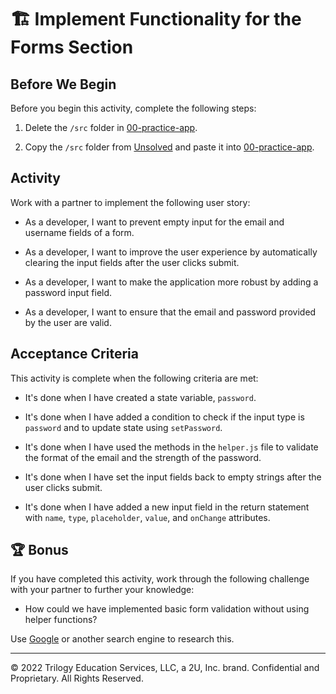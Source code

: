 # 🏗️ Implement Functionality for the Forms Section

## Before We Begin

Before you begin this activity, complete the following steps:

1. Delete the `/src` folder in [00-practice-app](../00-practice-app/).

2. Copy the `/src` folder from [Unsolved](./Unsolved/) and paste it into [00-practice-app](../00-practice-app/).

## Activity

Work with a partner to implement the following user story:

* As a developer, I want to prevent empty input for the email and username fields of a form.
  
* As a developer, I want to improve the user experience by automatically clearing the input fields after the user clicks submit.

* As a developer, I want to make the application more robust by adding a password input field.

* As a developer, I want to ensure that the email and password provided by the user are valid.

## Acceptance Criteria

This activity is complete when the following criteria are met:

* It's done when I have created a state variable, `password`.

* It's done when I have added a condition to check if the input type is `password` and to update state using `setPassword`.

* It's done when I have used the methods in the `helper.js` file to validate the format of the email and the strength of the password.

* It's done when I have set the input fields back to empty strings after the user clicks submit.

* It's done when I have added a new input field in the return statement with `name`, `type`, `placeholder`, `value`, and `onChange` attributes.

## 🏆 Bonus

If you have completed this activity, work through the following challenge with your partner to further your knowledge:

* How could we have implemented basic form validation without using helper functions?

Use [Google](https://www.google.com) or another search engine to research this.

---
© 2022 Trilogy Education Services, LLC, a 2U, Inc. brand. Confidential and Proprietary. All Rights Reserved.

